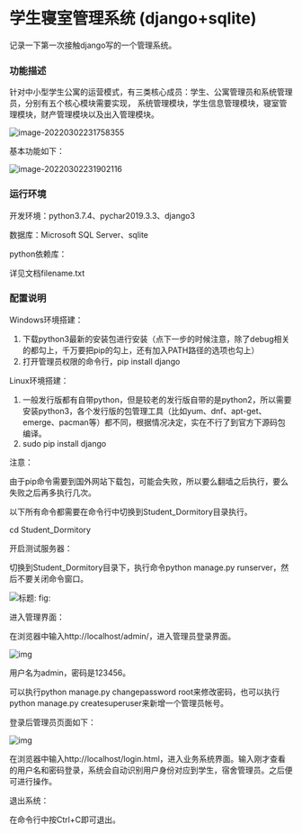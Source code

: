 # 学生寝室管理系统 (django+sqlite)

记录一下第一次接触django写的一个管理系统。

### 功能描述

​	针对中小型学生公寓的运营模式，有三类核心成员：学生、公寓管理员和系统管理员，分别有五个核心模块需要实现， 系统管理模块，学生信息管理模块，寝室管理模块，财产管理模块以及出入管理模块。

![image-20220302231758355](https://s2.loli.net/2022/03/02/OpAIiukPhFdCTyr.png)

基本功能如下：

![image-20220302231902116](https://s2.loli.net/2022/03/02/5oZuQBpCz624VGU.png)

### 运行环境

开发环境：python3.7.4、pychar2019.3.3、django3

数据库：Microsoft SQL Server、sqlite

python依赖库：

详见文档filename.txt

### 配置说明

Windows环境搭建：

1. 下载python3最新的安装包进行安装（点下一步的时候注意，除了debug相关的都勾上，千万要把pip的勾上，还有加入PATH路径的选项也勾上）
2.   打开管理员权限的命令行，pip install django

Linux环境搭建：

1. 一般发行版都有自带python，但是较老的发行版自带的是python2，所以需要安装python3，各个发行版的包管理工具（比如yum、dnf、apt-get、emerge、pacman等）都不同，根据情况决定，实在不行了到官方下源码包编译。
2.  sudo pip install django 

注意：

由于pip命令需要到国外网站下载包，可能会失败，所以要么翻墙之后执行，要么失败之后再多执行几次。

以下所有命令都需要在命令行中切换到Student_Dormitory目录执行。

cd Student_Dormitory

开启测试服务器：

切换到Student_Dormitory目录下，执行命令python manage.py runserver，然后不要关闭命令窗口。

![标题: fig:](https://s2.loli.net/2022/03/02/ltWfe6nCsOzF3D2.png)

进入管理界面：

在浏览器中输入http://localhost/admin/，进入管理员登录界面。

![img](https://s2.loli.net/2022/03/02/CY3cSh1x7KwbMAz.png)

 

用户名为admin，密码是123456。

可以执行python manage.py changepassword root来修改密码，也可以执行python manage.py createsuperuser来新增一个管理员帐号。

登录后管理员页面如下：

![img](https://s2.loli.net/2022/03/02/wbGZIe5svqfa9WC.png)

在浏览器中输入http://localhost/login.html，进入业务系统界面。输入刚才查看的用户名和密码登录，系统会自动识别用户身份对应到学生，宿舍管理员。之后便可进行操作。

退出系统：

在命令行中按Ctrl+C即可退出。